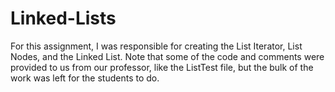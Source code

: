 # Linked-Lists

For this assignment, I was responsible for creating the List Iterator, List Nodes, and the Linked List. Note that some of the code and comments were provided to us from our professor, like the ListTest file, but the bulk of the work was left for the students to do.
